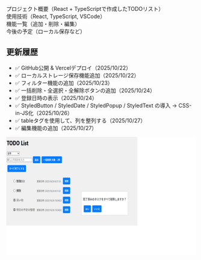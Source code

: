 プロジェクト概要（React + TypeScriptで作成したTODOリスト）<br>
使用技術（React, TypeScript, VSCode）<br>
機能一覧（追加・削除・編集）<br>
今後の予定（ローカル保存など）<br>

## 更新履歴

- ✅ GitHub公開 & Vercelデプロイ（2025/10/22）
- ✅ ローカルストレージ保存機能追加（2025/10/22）
- ✅ フィルター機能の追加（2025/10/23）
- ✅ 一括削除・全選択・全解除ボタンの追加（2025/10/24）
- ✅ 登録日時の表示（2025/10/24）
- ✅ StyledButton / StyledDate / StyledPopup / StyledText の導入 → CSS-in-JS化（2025/10/26）
- ✅ tableタグを使用して、列を整列する（2025/10/27）
- ✅ 編集機能の追加（2025/10/27）

![代替テキスト](public/image.png)
